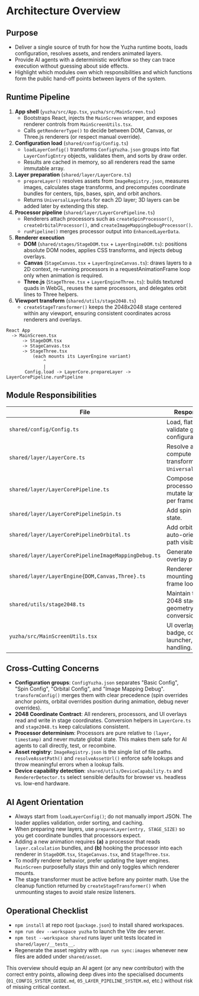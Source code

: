 # Architecture Overview

## Purpose
- Deliver a single source of truth for how the Yuzha runtime boots, loads configuration, resolves assets, and renders animated layers.
- Provide AI agents with a deterministic workflow so they can trace execution without guessing about side effects.
- Highlight which modules own which responsibilities and which functions form the public hand-off points between layers of the system.

## Runtime Pipeline
1. **App shell** (`yuzha/src/App.tsx`, `yuzha/src/MainScreen.tsx`)
   - Bootstraps React, injects the `MainScreen` wrapper, and exposes renderer controls from `MainScreenUtils.tsx`.
   - Calls `getRendererType()` to decide between DOM, Canvas, or Three.js renderers (or respect manual override).
2. **Configuration load** (`shared/config/Config.ts`)
   - `loadLayerConfig()` transforms `ConfigYuzha.json` groups into flat `LayerConfigEntry` objects, validates them, and sorts by draw order.
   - Results are cached in memory, so all renderers read the same immutable array.
3. **Layer preparation** (`shared/layer/LayerCore.ts`)
   - `prepareLayer()` resolves assets from `ImageRegistry.json`, measures images, calculates stage transforms, and precomputes coordinate bundles for centers, tips, bases, spin, and orbit anchors.
   - Returns `UniversalLayerData` for each 2D layer; 3D layers can be added later by extending this step.
4. **Processor pipeline** (`shared/layer/LayerCorePipeline.ts`)
   - Renderers attach processors such as `createSpinProcessor()`, `createOrbitalProcessor()`, and `createImageMappingDebugProcessor()`.
   - `runPipeline()` merges processor output into `EnhancedLayerData`.
5. **Renderer execution**
   - **DOM** (`shared/stages/StageDOM.tsx` + `LayerEngineDOM.ts`): positions absolute DOM nodes, applies CSS transforms, and injects debug overlays.
   - **Canvas** (`StageCanvas.tsx` + `LayerEngineCanvas.ts`): draws layers to a 2D context, re-running processors in a requestAnimationFrame loop only when animation is required.
   - **Three.js** (`StageThree.tsx` + `LayerEngineThree.ts`): builds textured quads in WebGL, reuses the same processors, and delegates orbit lines to Three helpers.
6. **Viewport transform** (`shared/utils/stage2048.ts`)
   - `createStageTransformer()` keeps the 2048x2048 stage centered within any viewport, ensuring consistent coordinates across renderers and overlays.

```
React App
  -> MainScreen.tsx
      -> StageDOM.tsx
      -> StageCanvas.tsx
      -> StageThree.tsx
          (each mounts its LayerEngine variant)
              ^
              |
       Config.load -> LayerCore.prepareLayer -> LayerCorePipeline.runPipeline
```

## Module Responsibilities

| File | Responsibility | Key Exports |
| ---- | -------------- | ----------- |
| `shared/config/Config.ts` | Load, flatten, validate grouped configuration. | `loadLayerConfig`, `validateLayerConfig` |
| `shared/layer/LayerCore.ts` | Resolve assets, compute transforms, prepare `UniversalLayerData`. | `prepareLayer`, `compute2DTransform`, coordinate helpers |
| `shared/layer/LayerCorePipeline.ts` | Compose processors that mutate layer data per frame. | `runPipeline`, `processBatch`, `LayerProcessor` |
| `shared/layer/LayerCorePipelineSpin.ts` | Add spin animation state. | `createSpinProcessor` |
| `shared/layer/LayerCorePipelineOrbital.ts` | Add orbital motion, auto-orientation, path visibility. | `createOrbitalProcessor` |
| `shared/layer/LayerCorePipelineImageMappingDebug.ts` | Generate debug overlay primitives. | `createImageMappingDebugProcessor` |
| `shared/layer/LayerEngine{DOM,Canvas,Three}.ts` | Renderer-specific mounting and frame loops. | `mountDomLayers`, `mountCanvasLayers`, `mountThreeLayers` |
| `shared/utils/stage2048.ts` | Maintain the fixed 2048 stage geometry and conversions. | `STAGE_SIZE`, `createStageTransformer`, `viewportToStageCoords` |
| `yuzha/src/MainScreenUtils.tsx` | UI overlay, renderer badge, config launcher, gesture handling. | `MainScreenBtnPanel`, `MainScreenUpdater`, `useMainScreenBtnGesture` |

## Cross-Cutting Concerns
- **Configuration groups**: `ConfigYuzha.json` separates "Basic Config", "Spin Config", "Orbital Config", and "Image Mapping Debug". `transformConfig()` merges them with clear precedence (spin overrides anchor points, orbital overrides position during animation, debug never overrides).
- **2048 Coordinate Contract**: All renderers, processors, and UI overlays read and write in stage coordinates. Conversion helpers in `LayerCore.ts` and `stage2048.ts` keep calculations consistent.
- **Processor determinism**: Processors are pure relative to `(layer, timestamp)` and never mutate global state. This makes them safe for AI agents to call directly, test, or recombine.
- **Asset registry**: `ImageRegistry.json` is the single list of file paths. `resolveAssetPath()` and `resolveAssetUrl()` enforce safe lookups and throw meaningful errors when a lookup fails.
- **Device capability detection**: `shared/utils/DeviceCapability.ts` and `RendererDetector.ts` select sensible defaults for browser vs. headless vs. low-end hardware.

## AI Agent Orientation
- Always start from `loadLayerConfig()`; do not manually import JSON. The loader applies validation, order sorting, and caching.
- When preparing new layers, use `prepareLayer(entry, STAGE_SIZE)` so you get coordinate bundles that processors expect.
- Adding a new animation requires **(a)** a processor that reads `layer.calculation` bundles, and **(b)** hooking the processor into each renderer in `StageDOM.tsx`, `StageCanvas.tsx`, and `StageThree.tsx`.
- To modify renderer behavior, prefer updating the layer engines. `MainScreen` purposefully stays thin and only toggles which renderer mounts.
- The stage transformer must be active before any pointer math. Use the cleanup function returned by `createStageTransformer()` when unmounting stages to avoid stale resize listeners.

## Operational Checklist
- `npm install` at repo root (`package.json`) to install shared workspaces.
- `npm run dev --workspace yuzha` to launch the Vite dev server.
- `npm test --workspace shared` runs layer unit tests located in `shared/layer/__tests__`.
- Regenerate the asset registry with `npm run sync:images` whenever new files are added under `shared/asset`.

This overview should equip an AI agent (or any new contributor) with the correct entry points, allowing deep dives into the specialised documents (`01_CONFIG_SYSTEM_GUIDE.md`, `05_LAYER_PIPELINE_SYSTEM.md`, etc.) without risk of missing critical context.
